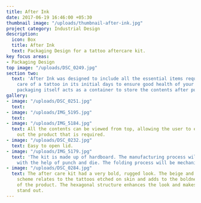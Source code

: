 ```yaml
---
title: After Ink
date: 2017-06-19 16:46:00 +05:30
thumbnail image: "/uploads/thumbnail-after-ink.jpg"
project category: Industrial Design
description:
  icon: Box
  title: After Ink
  text: Packaging Design for a tattoo aftercare kit.
key focus areas:
- Packaging Design
top image: "/uploads/DSC_0249.jpg"
section two:
  text: 'After Ink was designed to include all the essential items required for taking
    care of a tattoo in its initial days to ensure good health of your tattoo. The
    packaging itself acts as a container to store the contents after purchase. '
gallery:
- image: "/uploads/DSC_0251.jpg"
  text: 
- image: "/uploads/IMG_5195.jpg"
  text: 
- image: "/uploads/IMG_5184.jpg"
  text: All the contents can be viewed from top, allowing the user to easily pull
    out the product that is required.
- image: "/uploads/DSC_0232.jpg"
  text: Easy to open lid.
- image: "/uploads/IMG_5179.jpg"
  text: 'The kit is made up of hardboard. The manufacturing process will include blanking
    with the help of punch and die. The folding process will be mechanized. '
- image: "/uploads/DSC_0284.jpg"
  text: The after care kit had a very bold, rugged look. The beige and black color
    scheme relates to the tattoos etched on skin and adds to the boldness and robustness
    of the product. The hexagonal structure enhances the look and makes the product
    stand out.
---
```




